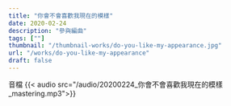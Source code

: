 ```yaml
---
title: "你會不會喜歡我現在的模樣"
date: 2020-02-24
description: "參與編曲" 
tags: [""]
thumbnail: "/thumbnail-works/do-you-like-my-appearance.jpg"
url: "/works/do-you-like-my-appearance"
draft: false
---
```


音檔
{{< audio src="/audio/20200224_你會不會喜歡我現在的模樣_mastering.mp3">}}
